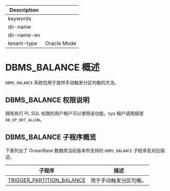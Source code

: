 | Description   |                 |
|---------------|-----------------|
| keywords      |                 |
| dir-name      |                 |
| dir-name-en   |                 |
| tenant-type   | Oracle Mode     |

# DBMS_BALANCE 概述

`DBMS_BALANCE` 系统包用于提供手动触发分区均衡的方法。

## DBMS_BALANCE 权限说明

拥有执行 PL SQL 权限的用户租户可以使用该功能。sys 租户调用报错 `OB_OP_NOT_ALLOW`。

## DBMS_BALANCE 子程序概览

下表列出了 OceanBase 数据库当前版本所支持的 `DBMS_BALANCE` 子程序及对应描述。

| 子程序 | 描述 |
| --- | --- |
|[TRIGGER_PARTITION_BALANCE](../2700.dbms-balance-oracle/200.trigger-paptition-balance-oracle.md)|用于手动触发分区均衡。|
